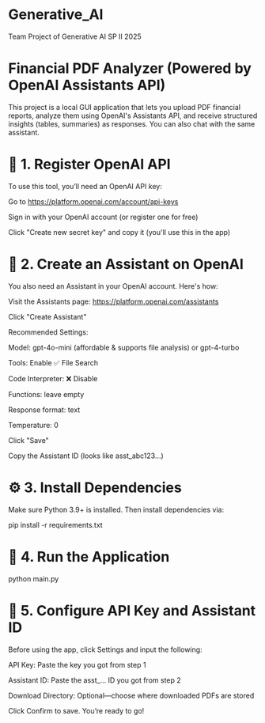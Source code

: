 # Generative_AI

 Team Project of Generative AI SP II 2025
 
# Financial PDF Analyzer (Powered by OpenAI Assistants API)

This project is a local GUI application that lets you upload PDF financial reports, analyze them using OpenAI's Assistants API, and receive structured insights (tables, summaries) as responses. You can also chat with the same assistant.

# 📌 1. Register OpenAI API

To use this tool, you’ll need an OpenAI API key:

Go to https://platform.openai.com/account/api-keys

Sign in with your OpenAI account (or register one for free)

Click "Create new secret key" and copy it (you'll use this in the app)

# 🤖 2. Create an Assistant on OpenAI

You also need an Assistant in your OpenAI account. Here's how:

Visit the Assistants page: https://platform.openai.com/assistants

Click "Create Assistant"

Recommended Settings:

Model: gpt-4o-mini (affordable & supports file analysis) or gpt-4-turbo

Tools: Enable ✅ File Search

Code Interpreter: ❌ Disable

Functions: leave empty

Response format: text

Temperature: 0

Click "Save"

Copy the Assistant ID (looks like asst_abc123...)

# ⚙️ 3. Install Dependencies

Make sure Python 3.9+ is installed. Then install dependencies via:

pip install -r requirements.txt

# 🚀 4. Run the Application

python main.py

# 🔐 5. Configure API Key and Assistant ID

Before using the app, click Settings and input the following:

API Key: Paste the key you got from step 1

Assistant ID: Paste the asst_... ID you got from step 2

Download Directory: Optional—choose where downloaded PDFs are stored

Click Confirm to save. You’re ready to go!
